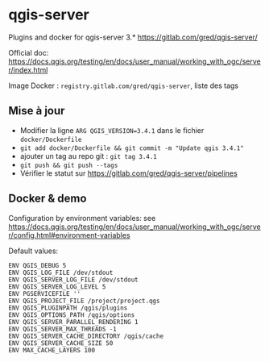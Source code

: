 # qgis-server
Plugins and docker for qgis-server 3.*
https://gitlab.com/gred/qgis-server/

Official doc: https://docs.qgis.org/testing/en/docs/user_manual/working_with_ogc/server/index.html

Image Docker : `registry.gitlab.com/gred/qgis-server`, liste des tags 

## Mise à jour

* Modifier la ligne `ARG QGIS_VERSION=3.4.1` dans le fichier `docker/Dockerfile`
* `git add docker/Dockerfile && git commit -m "Update qgis 3.4.1"`
* ajouter un tag au repo git : `git tag 3.4.1 `
* `git push && git push --tags`
* Vérifier le statut sur https://gitlab.com/gred/qgis-server/pipelines

## Docker & demo

Configuration by environment variables: see https://docs.qgis.org/testing/en/docs/user_manual/working_with_ogc/server/config.html#environment-variables

Default values:

```
ENV QGIS_DEBUG 5
ENV QGIS_LOG_FILE /dev/stdout
ENV QGIS_SERVER_LOG_FILE /dev/stdout
ENV QGIS_SERVER_LOG_LEVEL 5
ENV PGSERVICEFILE ''
ENV QGIS_PROJECT_FILE /project/project.qgs
ENV QGIS_PLUGINPATH /qgis/plugins
ENV QGIS_OPTIONS_PATH /qgis/options
ENV QGIS_SERVER_PARALLEL_RENDERING 1
ENV QGIS_SERVER_MAX_THREADS -1
ENV QGIS_SERVER_CACHE_DIRECTORY /qgis/cache
ENV QGIS_SERVER_CACHE_SIZE 50
ENV MAX_CACHE_LAYERS 100
```